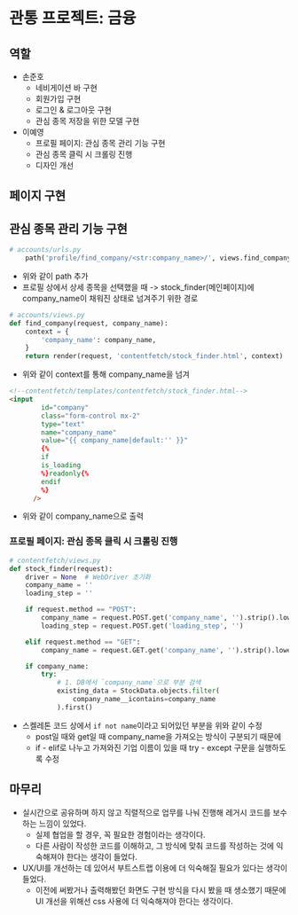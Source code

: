 # 관통 프로젝트: 금융
## 역할 
- 손준호
    - 네비게이션 바 구현
    - 회원가입 구현
    - 로그인 & 로그아웃 구현
    - 관심 종목 저장을 위한 모델 구현
- 이예영
    - 프로필 페이지: 관심 종목 관리 기능 구현
    - 관심 종목 클릭 시 크롤링 진행
    - 디자인 개선

## 페이지 구현
## 관심 종목 관리 기능 구현
```python
# accounts/urls.py    
    path('profile/find_company/<str:company_name>/', views.find_company, name='find_company'),
```
- 위와 같이 path 추가
- 프로필 상에서 상세 종목을 선택했을 때 -> stock_finder(메인페이지)에 company_name이 채워진 상태로 넘겨주기 위한 경로
```python
# accounts/views.py
def find_company(request, company_name):
    context = {
        'company_name': company_name,
    }
    return render(request, 'contentfetch/stock_finder.html', context)
```
- 위와 같이 context를 통해 company_name을 넘겨
```html
<!--contentfetch/templates/contentfetch/stock_finder.html-->
<input
        id="company"
        class="form-control mx-2"
        type="text"
        name="company_name"
        value="{{ company_name|default:'' }}"
        {%
        if
        is_loading
        %}readonly{%
        endif
        %}
      />
```
- 위와 같이 company_name으로 출력

### 프로필 페이지: 관심 종목 클릭 시 크롤링 진행
```python
# contentfetch/views.py
def stock_finder(request):
    driver = None  # WebDriver 초기화
    company_name = ''
    loading_step = ''

    if request.method == "POST":
        company_name = request.POST.get('company_name', '').strip().lower()
        loading_step = request.POST.get('loading_step', '')

    elif request.method == "GET":
        company_name = request.GET.get('company_name', '').strip().lower()

    if company_name:
        try:
            # 1. DB에서 `company_name`으로 부분 검색
            existing_data = StockData.objects.filter(
                company_name__icontains=company_name
            ).first()
```
- 스켈레톤 코드 상에서 `if not name`이라고 되어있던 부분을 위와 같이 수정
    - post일 때와 get일 때 company_name을 가져오는 방식이 구분되기 때문에
    - if - elif로 나누고 가져와진 기업 이름이 있을 때 try - except 구문을 실행하도록 수정

## 마무리
- 실시간으로 공유하며 하지 않고 직렬적으로 업무를 나눠 진행해 레거시 코드를 보수하는 느낌이 있었다.
    - 실제 협업을 할 경우, 꼭 필요한 경험이라는 생각이다.
    - 다른 사람이 작성한 코드를 이해하고, 그 방식에 맞춰 코드를 작성하는 것에 익숙해져야 한다는 생각이 들었다.
- UX/UI를 개선하는 데 있어서 부트스트랩 이용에 더 익숙해질 필요가 있다는 생각이 들었다.
    - 이전에 써봤거나 출력해봤던 화면도 구현 방식을 다시 봤을 때 생소했기 때문에 UI 개선을 위해선 css 사용에 더 익숙해져야 한다는 생각이다.